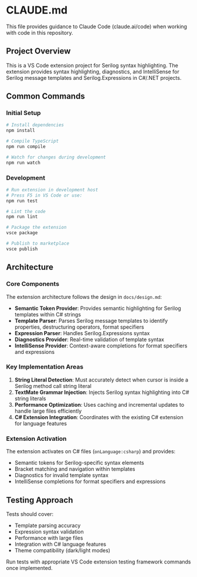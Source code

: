 # CLAUDE.md

This file provides guidance to Claude Code (claude.ai/code) when working with code in this repository.

## Project Overview

This is a VS Code extension project for Serilog syntax highlighting. The extension provides syntax highlighting, diagnostics, and IntelliSense for Serilog message templates and Serilog.Expressions in C#/.NET projects.

## Common Commands

### Initial Setup
```bash
# Install dependencies
npm install

# Compile TypeScript
npm run compile

# Watch for changes during development
npm run watch
```

### Development
```bash
# Run extension in development host
# Press F5 in VS Code or use:
npm run test

# Lint the code
npm run lint

# Package the extension
vsce package

# Publish to marketplace
vsce publish
```

## Architecture

### Core Components

The extension architecture follows the design in `docs/design.md`:

- **Semantic Token Provider**: Provides semantic highlighting for Serilog templates within C# strings
- **Template Parser**: Parses Serilog message templates to identify properties, destructuring operators, format specifiers
- **Expression Parser**: Handles Serilog.Expressions syntax
- **Diagnostics Provider**: Real-time validation of template syntax
- **IntelliSense Provider**: Context-aware completions for format specifiers and expressions

### Key Implementation Areas

1. **String Literal Detection**: Must accurately detect when cursor is inside a Serilog method call string literal
2. **TextMate Grammar Injection**: Injects Serilog syntax highlighting into C# string literals
3. **Performance Optimization**: Uses caching and incremental updates to handle large files efficiently
4. **C# Extension Integration**: Coordinates with the existing C# extension for language features

### Extension Activation

The extension activates on C# files (`onLanguage:csharp`) and provides:
- Semantic tokens for Serilog-specific syntax elements
- Bracket matching and navigation within templates
- Diagnostics for invalid template syntax
- IntelliSense completions for format specifiers and expressions

## Testing Approach

Tests should cover:
- Template parsing accuracy
- Expression syntax validation
- Performance with large files
- Integration with C# language features
- Theme compatibility (dark/light modes)

Run tests with appropriate VS Code extension testing framework commands once implemented.